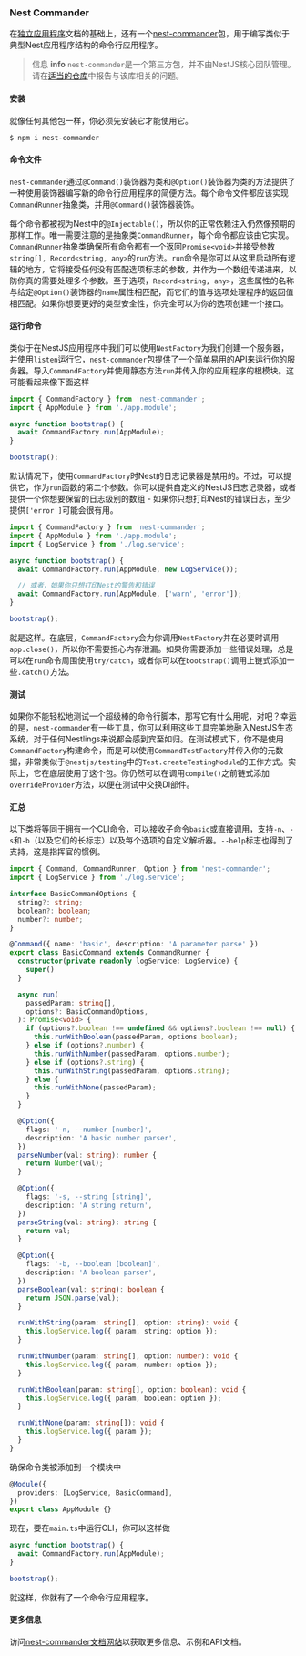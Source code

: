 ### Nest Commander

在[独立应用程序](/standalone-applications)文档的基础上，还有一个[nest-commander](https://jmcdo29.github.io/nest-commander)包，用于编写类似于典型Nest应用程序结构的命令行应用程序。

> 信息 **info** `nest-commander`是一个第三方包，并不由NestJS核心团队管理。请在[适当的仓库](https://github.com/jmcdo29/nest-commander/issues/new/choose)中报告与该库相关的问题。

#### 安装

就像任何其他包一样，你必须先安装它才能使用它。

```bash
$ npm i nest-commander
```

#### 命令文件

`nest-commander`通过`@Command()`装饰器为类和`@Option()`装饰器为类的方法提供了一种使用装饰器编写新的命令行应用程序的简便方法。每个命令文件都应该实现`CommandRunner`抽象类，并用`@Command()`装饰器装饰。

每个命令都被视为Nest中的`@Injectable()`，所以你的正常依赖注入仍然像预期的那样工作。唯一需要注意的是抽象类`CommandRunner`，每个命令都应该由它实现。`CommandRunner`抽象类确保所有命令都有一个返回`Promise<void>`并接受参数`string[], Record<string, any>`的`run`方法。`run`命令是你可以从这里启动所有逻辑的地方，它将接受任何没有匹配选项标志的参数，并作为一个数组传递进来，以防你真的需要处理多个参数。至于选项，`Record<string, any>`，这些属性的名称与给定`@Option()`装饰器的`name`属性相匹配，而它们的值与选项处理程序的返回值相匹配。如果你想要更好的类型安全性，你完全可以为你的选项创建一个接口。

#### 运行命令

类似于在NestJS应用程序中我们可以使用`NestFactory`为我们创建一个服务器，并使用`listen`运行它，`nest-commander`包提供了一个简单易用的API来运行你的服务器。导入`CommandFactory`并使用静态方法`run`并传入你的应用程序的根模块。这可能看起来像下面这样

```ts
import { CommandFactory } from 'nest-commander';
import { AppModule } from './app.module';

async function bootstrap() {
  await CommandFactory.run(AppModule);
}

bootstrap();
```

默认情况下，使用`CommandFactory`时Nest的日志记录器是禁用的。不过，可以提供它，作为`run`函数的第二个参数。你可以提供自定义的NestJS日志记录器，或者提供一个你想要保留的日志级别的数组 - 如果你只想打印Nest的错误日志，至少提供`['error']`可能会很有用。

```ts
import { CommandFactory } from 'nest-commander';
import { AppModule } from './app.module';
import { LogService } from './log.service';

async function bootstrap() {
  await CommandFactory.run(AppModule, new LogService());

  // 或者，如果你只想打印Nest的警告和错误
  await CommandFactory.run(AppModule, ['warn', 'error']);
}

bootstrap();
```

就是这样。在底层，`CommandFactory`会为你调用`NestFactory`并在必要时调用`app.close()`，所以你不需要担心内存泄漏。如果你需要添加一些错误处理，总是可以在`run`命令周围使用`try/catch`，或者你可以在`bootstrap()`调用上链式添加一些`.catch()`方法。

#### 测试

如果你不能轻松地测试一个超级棒的命令行脚本，那写它有什么用呢，对吧？幸运的是，`nest-commander`有一些工具，你可以利用这些工具完美地融入NestJS生态系统，对于任何Nestlings来说都会感到宾至如归。在测试模式下，你不是使用`CommandFactory`构建命令，而是可以使用`CommandTestFactory`并传入你的元数据，非常类似于`@nestjs/testing`中的`Test.createTestingModule`的工作方式。实际上，它在底层使用了这个包。你仍然可以在调用`compile()`之前链式添加`overrideProvider`方法，以便在测试中交换DI部件。

#### 汇总

以下类将等同于拥有一个CLI命令，可以接收子命令`basic`或直接调用，支持`-n`、`-s`和`-b`（以及它们的长标志）以及每个选项的自定义解析器。`--help`标志也得到了支持，这是指挥官的惯例。

```ts
import { Command, CommandRunner, Option } from 'nest-commander';
import { LogService } from './log.service';

interface BasicCommandOptions {
  string?: string;
  boolean?: boolean;
  number?: number;
}

@Command({ name: 'basic', description: 'A parameter parse' })
export class BasicCommand extends CommandRunner {
  constructor(private readonly logService: LogService) {
    super()
  }

  async run(
    passedParam: string[],
    options?: BasicCommandOptions,
  ): Promise<void> {
    if (options?.boolean !== undefined && options?.boolean !== null) {
      this.runWithBoolean(passedParam, options.boolean);
    } else if (options?.number) {
      this.runWithNumber(passedParam, options.number);
    } else if (options?.string) {
      this.runWithString(passedParam, options.string);
    } else {
      this.runWithNone(passedParam);
    }
  }

  @Option({
    flags: '-n, --number [number]',
    description: 'A basic number parser',
  })
  parseNumber(val: string): number {
    return Number(val);
  }

  @Option({
    flags: '-s, --string [string]',
    description: 'A string return',
  })
  parseString(val: string): string {
    return val;
  }

  @Option({
    flags: '-b, --boolean [boolean]',
    description: 'A boolean parser',
  })
  parseBoolean(val: string): boolean {
    return JSON.parse(val);
  }

  runWithString(param: string[], option: string): void {
    this.logService.log({ param, string: option });
  }

  runWithNumber(param: string[], option: number): void {
    this.logService.log({ param, number: option });
  }

  runWithBoolean(param: string[], option: boolean): void {
    this.logService.log({ param, boolean: option });
  }

  runWithNone(param: string[]): void {
    this.logService.log({ param });
  }
}

```

确保命令类被添加到一个模块中

```ts
@Module({
  providers: [LogService, BasicCommand],
})
export class AppModule {}
```

现在，要在`main.ts`中运行CLI，你可以这样做

```ts
async function bootstrap() {
  await CommandFactory.run(AppModule);
}

bootstrap();
```

就这样，你就有了一个命令行应用程序。

#### 更多信息

访问[nest-commander文档网站](https://jmcdo29.github.io/nest-commander)以获取更多信息、示例和API文档。